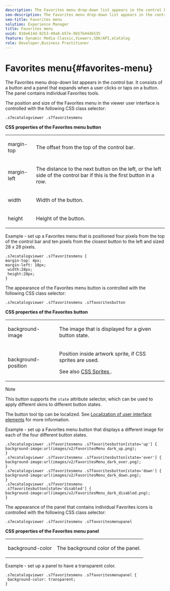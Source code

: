 ```yaml
---
description: The Favorites menu drop-down list appears in the control bar. It consists of a button and a panel that expands when a user clicks or taps on a button. The panel contains individual Favorites tools.
seo-description: The Favorites menu drop-down list appears in the control bar. It consists of a button and a panel that expands when a user clicks or taps on a button. The panel contains individual Favorites tools.
seo-title: Favorites menu
solution: Experience Manager
title: Favorites menu
uuid: 816e614d-8253-49a8-b57e-0b57b44db535
feature: Dynamic Media Classic,Viewers,SDK/API,eCatalog
role: Developer,Business Practitioner
---
```


# Favorites menu{#favorites-menu}

The Favorites menu drop-down list appears in the control bar. It consists of a button and a panel that expands when a user clicks or taps on a button. The panel contains individual Favorites tools.

<!--<a id="section_061E550C1C1D4DB2BD663A898895B38C"></a>-->

The position and size of the Favorites menu in the viewer user interface is controlled with the following CSS class selector:

```
.s7ecatalogviewer .s7favoritesmenu
```

**CSS properties of the Favorites menu button** 

<table id="table_C48C56E696304C9BAFEE71BA9EA9A174"> 
 <tbody> 
  <tr> 
   <td colname="col1"> <p> <span class="codeph"> margin-top </span> </p> </td> 
   <td colname="col2"> <p> The offset from the top of the control bar. </p> </td> 
  </tr> 
  <tr> 
   <td colname="col1"> <p> <span class="codeph"> margin-left </span> </p> </td> 
   <td colname="col2"> <p> The distance to the next button on the left, or the left side of the control bar if this is the first button in a row. </p> </td> 
  </tr> 
  <tr> 
   <td colname="col1"> <p> <span class="codeph"> width </span> </p> </td> 
   <td colname="col2"> <p>Width of the button. </p> </td> 
  </tr> 
  <tr> 
   <td colname="col1"> <p> <span class="codeph"> height </span> </p> </td> 
   <td colname="col2"> <p>Height of the button. </p> </td> 
  </tr> 
 </tbody> 
</table>

Example - set up a Favorites menu that is positioned four pixels from the top of the control bar and ten pixels from the closest button to the left and sized 28 x 28 pixels.

```
.s7ecatalogviewer .s7favoritesmenu { 
margin-top: 4px; 
margin-left: 10px; 
 width:28px; 
 height:28px; 
}
```

The appearance of the Favorites menu button is controlled with the following CSS class selector:

```
.s7ecatalogviewer .s7favoritesmenu .s7favoritesbutton
```

**CSS properties of the Favorites button**

<table id="table_970D62A1413145E0A964FA9D9F108579"> 
 <tbody> 
  <tr> 
   <td colname="col1"> <p> <span class="codeph"> background-image </span> </p> </td> 
   <td colname="col2"> <p> The image that is displayed for a given button state. </p> </td> 
  </tr> 
  <tr> 
   <td colname="col1"> <p> <span class="codeph"> background-position </span> </p> </td> 
   <td colname="col2"> <p> Position inside artwork sprite, if CSS sprites are used. </p> <p>See also <a href="../../../c-html5-s7-aem-asset-viewers/c-html5-20-ecatalog-viewer-about/c-html5-20-ecatalog-viewer-customizingviewer/c-html5-20-ecatalog-viewer-customizingviewer.md#section-9d570f95eb2443aca74c1b02f6e89aff" format="dita" scope="local"> CSS Sprites </a>. </p> </td> 
  </tr> 
 </tbody> 
</table>

>[!NOTE]
>
>This button supports the `state` attribute selector, which can be used to apply different skins to different button states.

The button tool tip can be localized. See [Localization of user interface elements](../../../c-html5-s7-aem-asset-viewers/c-html5-20-ecatalog-viewer-about/c-html5-20-ecatalog-viewer-localization.md#concept-cbfc39344c494eb7b9f6a272cff0cc74) for more information.

Example - set up a Favorites menu button that displays a different image for each of the four different button states.

```
.s7ecatalogviewer .s7favoritesmenu .s7favoritesbutton[state='up'] { 
background-image:url(images/v2/FavoritesMenu dark_up.png); 
} 
.s7ecatalogviewer .s7favoritesmenu .s7favoritesbutton[state='over'] { 
background-image:url(images/v2/FavoritesMenu_dark_over.png); 
} 
.s7ecatalogviewer .s7favoritesmenu .s7favoritesbutton[state='down'] { 
background-image:url(images/v2/FavoritesMenu_dark_down.png); 
} 
.s7ecatalogviewer .s7favoritesmenu .s7favoritesbutton[state='disabled'] { 
background-image:url(images/v2/FavoritesMenu_dark_disabled.png); 
}
```

The appearance of the panel that contains individual Favorites icons is controlled with the following CSS class selector:

```
.s7ecatalogviewer .s7favoritesmenu .s7favoritesmenupanel
```

**CSS properties of the Favorites menu panel**

<table id="table_B57B44C561E94F86BB1B0EC1671F26DB"> 
 <tbody> 
  <tr> 
   <td colname="col1"> <p> <span class="codeph"> background-color </span> </p> </td> 
   <td colname="col2"> <p>The background color of the panel. </p> </td> 
  </tr> 
 </tbody> 
</table>

Example - set up a panel to have a transparent color.

```
.s7ecatalogviewer .s7favoritesmenu .s7favoritesmenupanel { 
 background-color: transparent; 
}
```

